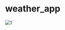 # weather_app
![1](https://user-images.githubusercontent.com/91180090/137599260-981727c2-ff5c-4eeb-9f3c-ba282e36ff59.png)
